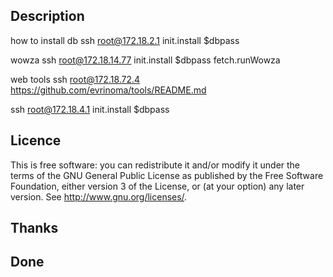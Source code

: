 ## Description
how to install
db
ssh root@172.18.2.1
init.install $dbpass

wowza
ssh root@172.18.14.77
init.install $dbpass
fetch.runWowza

web tools
ssh root@172.18.72.4
https://github.com/evrinoma/tools/README.md


ssh root@172.18.4.1
init.install $dbpass

## Licence
This is free software: you can redistribute it and/or modify it under the terms of the GNU General Public License as published by the Free Software Foundation, either version 3 of the License, or (at your option) any later version. See <http://www.gnu.org/licenses/>.

## Thanks

## Done